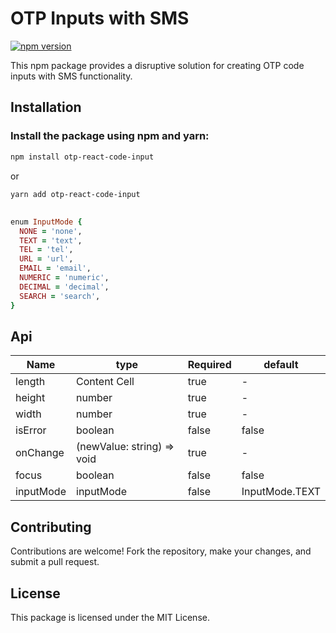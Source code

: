 # OTP Inputs with SMS

[![npm version](https://badge.fury.io/js/disruptive-otp-inputs.svg)](https://badge.fury.io/js/disruptive-otp-inputs)

This npm package provides a disruptive solution for creating OTP code inputs with SMS functionality.

## Installation

### Install the package using npm and yarn:

```bash
npm install otp-react-code-input
```

or

```bash
yarn add otp-react-code-input
```
## 
```ruby
enum InputMode {
  NONE = 'none',
  TEXT = 'text',
  TEL = 'tel',
  URL = 'url',
  EMAIL = 'email',
  NUMERIC = 'numeric',
  DECIMAL = 'decimal',
  SEARCH = 'search',
}
```
## Api


| Name  | type | Required | default | 
| ------------- | ------------- | ------------- | ------------- |
| length  | Content Cell  | true | - | 
| height  | number  | true | - |
| width  | number  | true | - |
| isError  | boolean  | false | false |
| onChange  | (newValue: string) => void  | true | - |
| focus  | boolean  | false | false |
| inputMode  | inputMode | false | InputMode.TEXT |

## Contributing
Contributions are welcome! Fork the repository, make your changes, and submit a pull request.

## License
This package is licensed under the MIT License.
